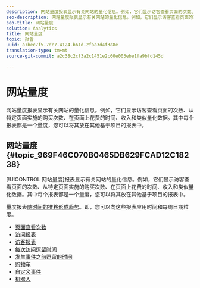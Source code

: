 ```yaml
---
description: 网站量度报表显示有关网站的量化信息。例如，它们显示访客查看页面的次数、从特定页面实施的购买次数、在页面上花费的时间、收入和类似量化数据。其中每个报表都是一个量度，您可以将其放在其他基于项目的报表中。
seo-description: 网站量度报表显示有关网站的量化信息。例如，它们显示访客查看页面的次数、从特定页面实施的购买次数、在页面上花费的时间、收入和类似量化数据。其中每个报表都是一个量度，您可以将其放在其他基于项目的报表中。
seo-title: 网站量度
solution: Analytics
title: 网站量度
topic: 报告
uuid: a7bec7f5-7dc7-4124-b61d-2faa3d4f3a8e
translation-type: tm+mt
source-git-commit: a2c38c2cf3a2c1451e2c60e003ebe1fa9bfd145d

---
```



# 网站量度

网站量度报表显示有关网站的量化信息。例如，它们显示访客查看页面的次数、从特定页面实施的购买次数、在页面上花费的时间、收入和类似量化数据。其中每个报表都是一个量度，您可以将其放在其他基于项目的报表中。

## 网站量度 {#topic_969F46C070B0465DB629FCAD12C18238}

[!UICONTROL 网站量度]报表显示有关网站的量化信息。例如，它们显示访客查看页面的次数、从特定页面实施的购买次数、在页面上花费的时间、收入和类似量化数据。其中每个报表都是一个量度，您可以将其放在其他基于项目的报表中。

量度报表[随时间的推移形成趋势](/help/components/c-variables/dimensionslist/reports-types.md)。即，您可以向这些报表应用时间和每周日期粒度。

* [页面查看次数](../../../components/c-variables/dimensionslist/reports-page-views.md#concept_332C9BDFD6C1495C8362860478B9BA33)
* [访问报表](../../../components/c-variables/dimensionslist/reports-visits.md#concept_50CA55CF2A41430CBC754AEEEE6023A9)
* [访客报表](../../../components/c-variables/dimensionslist/reports-visitors.md#concept_7371DAB5DA474D03A2D1448F151E011B)
* [每次访问逗留时间](../../../components/c-variables/dimensionslist/reports-time-spent-per-visit.md#concept_E3D0FEC81E1F4987B39CC467F19FFCFF)
* [发生事件之前逗留的时间](../../../components/c-variables/dimensionslist/reports-time-prior-to-event.md#concept_00820DACA2F24EE6A83B0FB211BE6907)
* [购物车](../../../components/c-variables/dimensionslist/reports-shopping-cart.md#concept_6AEC5A6C707B46B790C1A79E72F9A339)
* [自定义事件](../../../components/c-variables/dimensionslist/reports-custom-events.md#concept_9337B2FB8A3F417BA8689FE7FD64629F)
* [机器人](../../../components/c-variables/dimensionslist/reports-bots.md#concept_15E1C8514EF54581A9467877F62426EC)
